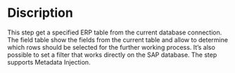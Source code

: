 # Discription

This step get a specified ERP table from the current database connection. The field table show the fields from the current table and allow to determine which rows should be selected for the further working process. It’s also possible to set a filter that works directly on the SAP database. The step supports Metadata Injection.